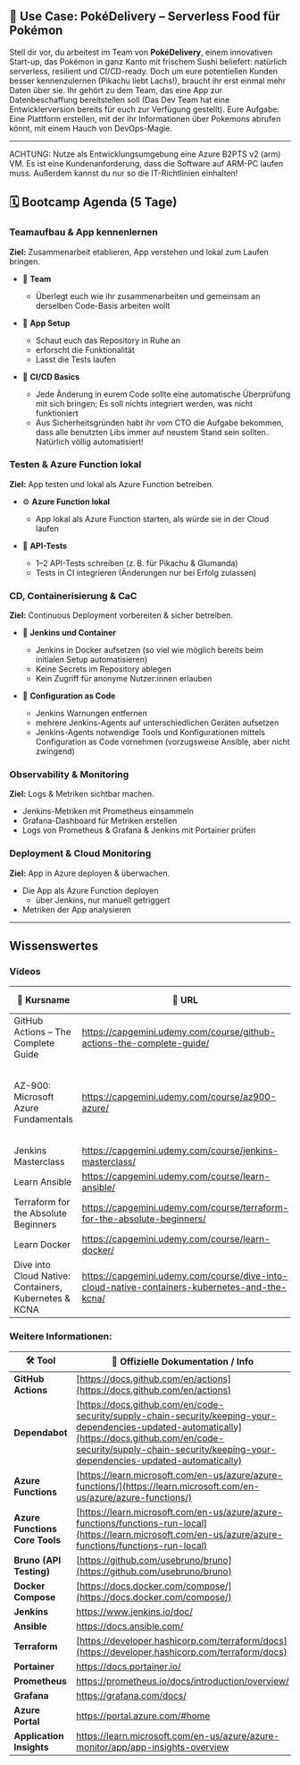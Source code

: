 ## 🧪 **Use Case: PokéDelivery – Serverless Food für Pokémon**

Stell dir vor, du arbeitest im Team von **PokéDelivery**, einem innovativen Start-up, das Pokémon in ganz Kanto mit frischem Sushi beliefert: natürlich serverless, resilient und CI/CD-ready. Doch um eure potentiellen Kunden besser kennenzulernen (Pikachu liebt Lachs!), braucht ihr erst einmal mehr Daten über sie. Ihr gehört zu dem Team, das eine App zur Datenbeschaffung bereitstellen soll (Das Dev Team hat eine Entwicklerversion bereits für euch zur Verfügung gestellt). Eure Aufgabe: Eine Plattform erstellen, mit der ihr Informationen über Pokemons abrufen könnt, mit einem Hauch von DevOps-Magie.

---

ACHTUNG: Nutze als Entwicklungsumgebung eine Azure B2PTS v2 (arm) VM. Es ist eine Kundenanforderung, dass die Software auf ARM-PC laufen muss. Außerdem kannst du nur so die IT-Richtlinien einhalten!

## 🗓️ **Bootcamp Agenda (5 Tage)**

### Teamaufbau & App kennenlernen
**Ziel:** Zusammenarbeit etablieren, App verstehen und lokal zum Laufen bringen.

- 👥 **Team**
  - Überlegt euch wie ihr zusammenarbeiten und gemeinsam an derselben Code-Basis arbeiten wollt

- 🧩 **App Setup**
  - Schaut euch das Repository in Ruhe an
  - erforscht die Funktionalität
  - Lasst die Tests laufen

- 🔁 **CI/CD Basics**
  - Jede Änderung in eurem Code sollte eine automatische Überprüfung mit sich bringen; Es soll nichts integriert werden, was nicht funktioniert
  - Aus Sicherheitsgründen habt ihr vom CTO die Aufgabe bekommen, dass alle benutzten Libs immer auf neustem Stand sein sollten. Natürlich völlig automatisiert!

### Testen & Azure Function lokal
**Ziel:** App testen und lokal als Azure Function betreiben.

- ⚙️ **Azure Function lokal**
  - App lokal als Azure Function starten, als würde sie in der Cloud laufen

- 🧪 **API-Tests**
  - 1–2 API-Tests schreiben (z. B. für Pikachu & Glumanda)
  - Tests in CI integrieren (Änderungen nur bei Erfolg zulassen)

### CD, Containerisierung & CaC
**Ziel:** Continuous Deployment vorbereiten & sicher betreiben.

- 🐳 **Jenkins und Container**
  - Jenkins in Docker aufsetzen (so viel wie möglich bereits beim initialen Setup automatisieren)
  - Keine Secrets im Repository ablegen
  - Kein Zugriff für anonyme Nutzer:innen erlauben

- 🧰 **Configuration as Code**
  - Jenkins Warnungen entfernen
  - mehrere Jenkins-Agents auf unterschiedlichen Geräten aufsetzen
  - Jenkins-Agents notwendige Tools und Konfigurationen mittels Configuration as Code vornehmen (vorzugsweise Ansible, aber nicht zwingend)

### Observability & Monitoring
**Ziel:** Logs & Metriken sichtbar machen.

  - Jenkins-Metriken mit Prometheus einsammeln
  - Grafana-Dashboard für Metriken erstellen
  - Logs von Prometheus & Grafana & Jenkins mit Portainer prüfen

### Deployment & Cloud Monitoring
**Ziel:** App in Azure deployen & überwachen.

- Die App als Azure Function deployen
  - über Jenkins, nur manuell getriggert
- Metriken der App analysieren


---

## Wissenswertes

### Videos

| 🎥 **Kursname**                                                       | 🔗 **URL**                                                                                   | 🎯 **Fokus im Bootcamp**                                      |
|----------------------------------------------------------------------|----------------------------------------------------------------------------------------------|---------------------------------------------------------------|
| GitHub Actions – The Complete Guide                                  | https://capgemini.udemy.com/course/github-actions-the-complete-guide/ | Git-Crashkurs, Basics, Events                                 |
| AZ-900: Microsoft Azure Fundamentals                                 | https://capgemini.udemy.com/course/az900-azure/ | gern komplett, Fokus auf Allgemeines Verständnis, Compute & Storage                    |
| Jenkins Masterclass                                                  | https://capgemini.udemy.com/course/jenkins-masterclass/ | Komplett durchgehen                                           |
| Learn Ansible                                                        | https://capgemini.udemy.com/course/learn-ansible/ | Komplett durchgehen                                           |
| Terraform for the Absolute Beginners                                 | https://capgemini.udemy.com/course/terraform-for-the-absolute-beginners/ | Komplett durchgehen                                           |
| Learn Docker                                                         | https://capgemini.udemy.com/course/learn-docker/ | komplett                                      |
| Dive into Cloud Native: Containers, Kubernetes & KCNA                | https://capgemini.udemy.com/course/dive-into-cloud-native-containers-kubernetes-and-the-kcna/ | Ohne Docker; Kubernetes empfohlen     |

### Weitere Informationen:

| 🛠️ **Tool**                        | 🔗 **Offizielle Dokumentation / Info**                                                                 |
|------------------------------------|--------------------------------------------------------------------------------------------------------|
| **GitHub Actions**                 | [https://docs.github.com/en/actions](https://docs.github.com/en/actions)                              |
| **Dependabot**                     | [https://docs.github.com/en/code-security/supply-chain-security/keeping-your-dependencies-updated-automatically](https://docs.github.com/en/code-security/supply-chain-security/keeping-your-dependencies-updated-automatically) |
| **Azure Functions**                | [https://learn.microsoft.com/en-us/azure/azure-functions/](https://learn.microsoft.com/en-us/azure/azure-functions/) |
| **Azure Functions Core Tools**     | [https://learn.microsoft.com/en-us/azure/azure-functions/functions-run-local](https://learn.microsoft.com/en-us/azure/azure-functions/functions-run-local) |
| **Bruno (API Testing)**            | [https://github.com/usebruno/bruno](https://github.com/usebruno/bruno)                                |
| **Docker Compose**                 | [https://docs.docker.com/compose/](https://docs.docker.com/compose/)                                  |
| **Jenkins**                        | https://www.jenkins.io/doc/                                            |
| **Ansible**                        | https://docs.ansible.com/                                                |
| **Terraform**                      | [https://developer.hashicorp.com/terraform/docs](https://developer.hashicorp.com/terraform/docs)      |
| **Portainer**                      | https://docs.portainer.io/                                              |
| **Prometheus**                     | https://prometheus.io/docs/introduction/overview/ |
| **Grafana**                        | https://grafana.com/docs/                                                |
| **Azure Portal**                   | https://portal.azure.com/#home                                      |
| **Application Insights**           | https://learn.microsoft.com/en-us/azure/azure-monitor/app/app-insights-overview |
